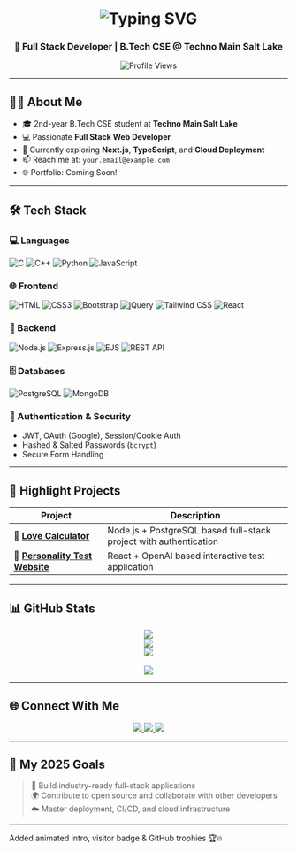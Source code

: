 <h1 align="center">
  <img src="https://readme-typing-svg.demolab.com?font=Fira+Code&weight=500&size=26&pause=1000&color=00F2FF&center=true&vCenter=true&width=500&lines=Hi+%F0%9F%91%8B%2C+I'm+Suraj+Kumar+Chaudhury;Full+Stack+Web+Developer;B.Tech+CSE+%7C+2nd+Year;Passionate+about+Learning+%26+Building" alt="Typing SVG" />
</h1>

<h3 align="center">🚀 Full Stack Developer | B.Tech CSE @ Techno Main Salt Lake</h3>

<p align="center">
  <img src="https://komarev.com/ghpvc/?username=SurajKumarChaudhury&label=Profile%20Views&color=0e75b6&style=flat" alt="Profile Views" />
</p>

---

## 👨‍💻 About Me

- 🎓 2nd-year B.Tech CSE student at **Techno Main Salt Lake**  
- 💻 Passionate **Full Stack Web Developer**  
- 🌱 Currently exploring **Next.js**, **TypeScript**, and **Cloud Deployment**  
- 📫 Reach me at: `your.email@example.com`  
- 🌐 Portfolio: Coming Soon!

---

## 🛠️ Tech Stack

### 💻 Languages  
![C](https://img.shields.io/badge/C-00599C?style=for-the-badge&logo=c&logoColor=white)
![C++](https://img.shields.io/badge/C++-00599C?style=for-the-badge&logo=c%2b%2b&logoColor=white)
![Python](https://img.shields.io/badge/Python-3776AB?style=for-the-badge&logo=python&logoColor=white)
![JavaScript](https://img.shields.io/badge/JavaScript-F7DF1E?style=for-the-badge&logo=javascript&logoColor=black)

### 🌐 Frontend  
![HTML](https://img.shields.io/badge/HTML5-E34F26?style=for-the-badge&logo=html5&logoColor=white)
![CSS3](https://img.shields.io/badge/CSS3-1572B6?style=for-the-badge&logo=css3&logoColor=white)
![Bootstrap](https://img.shields.io/badge/Bootstrap-563D7C?style=for-the-badge&logo=bootstrap&logoColor=white)
![jQuery](https://img.shields.io/badge/jQuery-0769AD?style=for-the-badge&logo=jquery&logoColor=white)
![Tailwind CSS](https://img.shields.io/badge/Tailwind-38B2AC?style=for-the-badge&logo=tailwind-css&logoColor=white)
![React](https://img.shields.io/badge/React-20232A?style=for-the-badge&logo=react&logoColor=61DAFB)

### 🧠 Backend  
![Node.js](https://img.shields.io/badge/Node.js-339933?style=for-the-badge&logo=nodedotjs&logoColor=white)
![Express.js](https://img.shields.io/badge/Express.js-000000?style=for-the-badge&logo=express&logoColor=white)
![EJS](https://img.shields.io/badge/EJS-555555?style=for-the-badge&logo=ejs&logoColor=white)
![REST API](https://img.shields.io/badge/REST--API-FF6C37?style=for-the-badge&logo=api&logoColor=white)

### 🗄️ Databases  
![PostgreSQL](https://img.shields.io/badge/PostgreSQL-316192?style=for-the-badge&logo=postgresql&logoColor=white)
![MongoDB](https://img.shields.io/badge/MongoDB-4EA94B?style=for-the-badge&logo=mongodb&logoColor=white)

### 🔐 Authentication & Security  
- JWT, OAuth (Google), Session/Cookie Auth  
- Hashed & Salted Passwords (`bcrypt`)  
- Secure Form Handling

---

## 🚀 Highlight Projects

| Project | Description |
|--------|-------------|
| 🔗 [**Love Calculator**](https://github.com/SurajKumarChaudhury/love-calculator) | Node.js + PostgreSQL based full-stack project with authentication |
| 🔗 [**Personality Test Website**](https://github.com/SurajKumarChaudhury/personality-test-app) | React + OpenAI based interactive test application |

---

## 📊 GitHub Stats

<p align="center">
  <img src="https://github-readme-stats.vercel.app/api?username=SurajKumarChaudhury&show_icons=true&theme=radical" />
  <br/>
  <img src="https://github-readme-streak-stats.herokuapp.com/?user=SurajKumarChaudhury&theme=radical" />
  <br/>
  <img src="https://github-readme-stats.vercel.app/api/top-langs/?username=SurajKumarChaudhury&layout=compact&theme=radical" />
  <br/><br/>
  <img src="https://github-profile-trophy.vercel.app/?username=SurajKumarChaudhury&theme=radical&row=1&no-bg=true" />
</p>

---

## 🌐 Connect With Me

<p align="center">
  <a href="https://www.linkedin.com/in/YOUR-LINKEDIN" target="_blank">
    <img src="https://img.shields.io/badge/LinkedIn-%230077B5.svg?style=for-the-badge&logo=linkedin&logoColor=white"/>
  </a>
  <a href="https://www.youtube.com/@YOUR-CHANNEL" target="_blank">
    <img src="https://img.shields.io/badge/YouTube-%23FF0000.svg?style=for-the-badge&logo=youtube&logoColor=white"/>
  </a>
  <a href="https://twitter.com/YOUR-HANDLE" target="_blank">
    <img src="https://img.shields.io/badge/X-%231DA1F2.svg?style=for-the-badge&logo=x&logoColor=white"/>
  </a>
</p>

---

## 🎯 My 2025 Goals

> 🚀 Build industry-ready full-stack applications  
> 🌍 Contribute to open source and collaborate with other developers  
> ☁️ Master deployment, CI/CD, and cloud infrastructure

---


Added animated intro, visitor badge & GitHub trophies 🏆🔥

